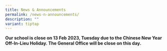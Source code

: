 ```yaml
---
title: News & Announcements
permalink: /news-n-announcements/
description: ""
variant: tiptap
---
```

<p></p><p><strong>Our school is close on 13 Feb 2023, Tuesday due to the Chinese New Year Off-In-Lieu Holiday. The General Office will be close on this day.</strong></p><p></p>